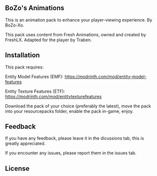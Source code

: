 ## BoZo's Animations

This is an animation pack to enhance your player-viewing experience. By BoZo-Xo. 

This pack uses content from Fresh Animations, owned and created by FreshLX. Adapted for the player by Traben.



## Installation
This pack requires:

Entity Model Features (EMF): https://modrinth.com/mod/entity-model-features

Entity Texture Features (ETF): https://modrinth.com/mod/entitytexturefeatures

Download the pack of your choice (preferably the latest), move the pack into your resourcepacks folder, enable the pack in-game, enjoy.
## Feedback

If you have any feedback, please leave it in the dicussions tab, this is greatly appreciated.

If you encounter any issues, please report them in the issues tab.


## License


